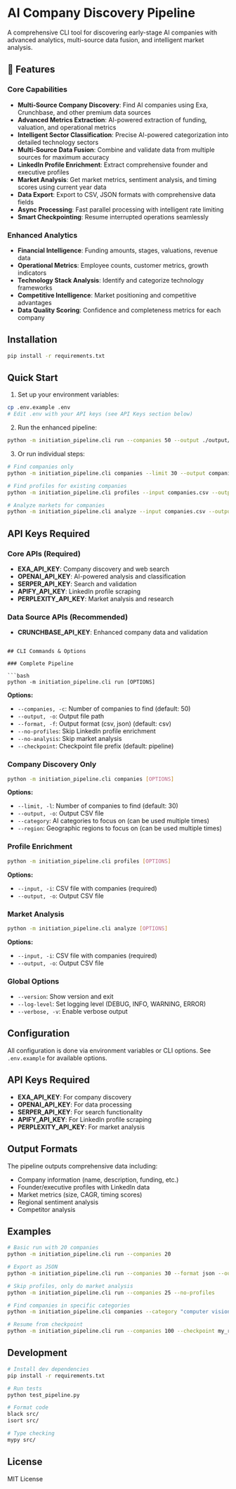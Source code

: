 # AI Company Discovery Pipeline

A comprehensive CLI tool for discovering early-stage AI companies with advanced analytics, multi-source data fusion, and intelligent market analysis.

## 🚀 Features

### Core Capabilities
- **Multi-Source Company Discovery**: Find AI companies using Exa, Crunchbase, and other premium data sources
- **Advanced Metrics Extraction**: AI-powered extraction of funding, valuation, and operational metrics
- **Intelligent Sector Classification**: Precise AI-powered categorization into detailed technology sectors
- **Multi-Source Data Fusion**: Combine and validate data from multiple sources for maximum accuracy
- **LinkedIn Profile Enrichment**: Extract comprehensive founder and executive profiles
- **Market Analysis**: Get market metrics, sentiment analysis, and timing scores using current year data
- **Data Export**: Export to CSV, JSON formats with comprehensive data fields
- **Async Processing**: Fast parallel processing with intelligent rate limiting
- **Smart Checkpointing**: Resume interrupted operations seamlessly

### Enhanced Analytics
- **Financial Intelligence**: Funding amounts, stages, valuations, revenue data
- **Operational Metrics**: Employee counts, customer metrics, growth indicators  
- **Technology Stack Analysis**: Identify and categorize technology frameworks
- **Competitive Intelligence**: Market positioning and competitive advantages
- **Data Quality Scoring**: Confidence and completeness metrics for each company

## Installation

```bash
pip install -r requirements.txt
```

## Quick Start

1. Set up your environment variables:

```bash
cp .env.example .env
# Edit .env with your API keys (see API Keys section below)
```

2. Run the enhanced pipeline:

```bash
python -m initiation_pipeline.cli run --companies 50 --output ./output/results.csv
```

3. Or run individual steps:

```bash
# Find companies only
python -m initiation_pipeline.cli companies --limit 30 --output companies.csv

# Find profiles for existing companies
python -m initiation_pipeline.cli profiles --input companies.csv --output profiles.csv

# Analyze markets for companies
python -m initiation_pipeline.cli analyze --input companies.csv --output analysis.csv
```

## API Keys Required

### Core APIs (Required)
- **EXA_API_KEY**: Company discovery and web search
- **OPENAI_API_KEY**: AI-powered analysis and classification
- **SERPER_API_KEY**: Search and validation
- **APIFY_API_KEY**: LinkedIn profile scraping
- **PERPLEXITY_API_KEY**: Market analysis and research

### Data Source APIs (Recommended)
- **CRUNCHBASE_API_KEY**: Enhanced company data and validation
```

## CLI Commands & Options

### Complete Pipeline

```bash
python -m initiation_pipeline.cli run [OPTIONS]
```

**Options:**

- `--companies, -c`: Number of companies to find (default: 50)
- `--output, -o`: Output file path
- `--format, -f`: Output format (csv, json) (default: csv)
- `--no-profiles`: Skip LinkedIn profile enrichment
- `--no-analysis`: Skip market analysis
- `--checkpoint`: Checkpoint file prefix (default: pipeline)

### Company Discovery Only

```bash
python -m initiation_pipeline.cli companies [OPTIONS]
```

**Options:**

- `--limit, -l`: Number of companies to find (default: 30)
- `--output, -o`: Output CSV file
- `--category`: AI categories to focus on (can be used multiple times)
- `--region`: Geographic regions to focus on (can be used multiple times)

### Profile Enrichment

```bash
python -m initiation_pipeline.cli profiles [OPTIONS]
```

**Options:**

- `--input, -i`: CSV file with companies (required)
- `--output, -o`: Output CSV file

### Market Analysis

```bash
python -m initiation_pipeline.cli analyze [OPTIONS]
```

**Options:**

- `--input, -i`: CSV file with companies (required)
- `--output, -o`: Output CSV file

### Global Options

- `--version`: Show version and exit
- `--log-level`: Set logging level (DEBUG, INFO, WARNING, ERROR)
- `--verbose, -v`: Enable verbose output

## Configuration

All configuration is done via environment variables or CLI options. See `.env.example` for available options.

## API Keys Required

- **EXA_API_KEY**: For company discovery
- **OPENAI_API_KEY**: For data processing
- **SERPER_API_KEY**: For search functionality
- **APIFY_API_KEY**: For LinkedIn profile scraping
- **PERPLEXITY_API_KEY**: For market analysis

## Output Formats

The pipeline outputs comprehensive data including:

- Company information (name, description, funding, etc.)
- Founder/executive profiles with LinkedIn data
- Market metrics (size, CAGR, timing scores)
- Regional sentiment analysis
- Competitor analysis

## Examples

```bash
# Basic run with 20 companies
python -m initiation_pipeline.cli run --companies 20

# Export as JSON
python -m initiation_pipeline.cli run --companies 30 --format json --output results.json

# Skip profiles, only do market analysis
python -m initiation_pipeline.cli run --companies 25 --no-profiles

# Find companies in specific categories
python -m initiation_pipeline.cli companies --category "computer vision" --category "robotics" --limit 20

# Resume from checkpoint
python -m initiation_pipeline.cli run --companies 100 --checkpoint my_run
```

## Development

```bash
# Install dev dependencies
pip install -r requirements.txt

# Run tests
python test_pipeline.py

# Format code
black src/
isort src/

# Type checking
mypy src/
```

## License

MIT License
